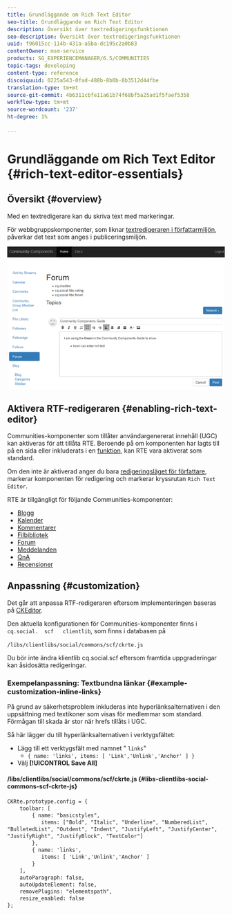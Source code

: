 ```yaml
---
title: Grundläggande om Rich Text Editor
seo-title: Grundläggande om Rich Text Editor
description: Översikt över textredigeringsfunktionen
seo-description: Översikt över textredigeringsfunktionen
uuid: f96015cc-114b-431a-a5ba-dc195c2a0b83
contentOwner: msm-service
products: SG_EXPERIENCEMANAGER/6.5/COMMUNITIES
topic-tags: developing
content-type: reference
discoiquuid: 0225a543-0fad-488b-8b0b-8b3512d44fbe
translation-type: tm+mt
source-git-commit: 4b6311cbfe11a61b74f68bf5a25ad1f5faef5358
workflow-type: tm+mt
source-wordcount: '237'
ht-degree: 1%

---
```



# Grundläggande om Rich Text Editor {#rich-text-editor-essentials}

## Översikt {#overview}

Med en textredigerare kan du skriva text med markeringar.

För webbgruppskomponenter, som liknar [textredigeraren i författarmiljön](../../help/sites-authoring/rich-text-editor.md), påverkar det text som anges i publiceringsmiljön.

![textredigerare](assets/rich-text-editor.png)

## Aktivera RTF-redigeraren {#enabling-rich-text-editor}

Communities-komponenter som tillåter användargenererat innehåll (UGC) kan aktiveras för att tillåta RTE. Beroende på om komponenten har lagts till på en sida eller inkluderats i en [funktion](functions.md), kan RTE vara aktiverat som standard.

Om den inte är aktiverad anger du bara [redigeringsläget för författare](sites-console.md#authoring-site-content), markerar komponenten för redigering och markerar kryssrutan `Rich Text Editor`.

RTE är tillgängligt för följande Communities-komponenter:

* [Blogg](blog-feature.md)
* [Kalender](calendar.md)
* [Kommentarer](comments.md)
* [Filbibliotek](file-library.md)
* [Forum](forum.md)
* [Meddelanden](configure-messaging.md)
* [QnA](working-with-qna.md)
* [Recensioner](reviews.md)

## Anpassning {#customization}

Det går att anpassa RTF-redigeraren eftersom implementeringen baseras på [CKEditor](https://www.ckeditor.com/).

Den aktuella konfigurationen för Communities-komponenter finns i `cq.social.  scf   clientlib`, som finns i databasen på

`/libs/clientlibs/social/commons/scf/ckrte.js`

Du bör inte ändra klientlib cq.social.scf eftersom framtida uppgraderingar kan åsidosätta redigeringar.

### Exempelanpassning: Textbundna länkar {#example-customization-inline-links}

På grund av säkerhetsproblem inkluderas inte hyperlänksalternativen i den uppsättning med textikoner som visas för medlemmar som standard. Förmågan till skada är stor när hrefs tillåts i UGC.

Så här lägger du till hyperlänksalternativen i verktygsfältet:

* Lägg till ett verktygsfält med namnet &quot; `links`&quot;
   * `{ name: 'links', items: [ 'Link','Unlink','Anchor' ] }`
* Välj **[!UICONTROL Save All]**

#### /libs/clientlibs/social/commons/scf/ckrte.js {#libs-clientlibs-social-commons-scf-ckrte-js}

```
CKRte.prototype.config = {
    toolbar: [
        { name: "basicstyles",
           items: ["Bold", "Italic", "Underline", "NumberedList", "BulletedList", "Outdent", "Indent", "JustifyLeft", "JustifyCenter", "JustifyRight", "JustifyBlock", "TextColor"]
        },
        { name: 'links',
           items: [ 'Link','Unlink','Anchor' ]
        }
    ],
    autoParagraph: false,
    autoUpdateElement: false,
    removePlugins: "elementspath",
    resize_enabled: false
};
```

